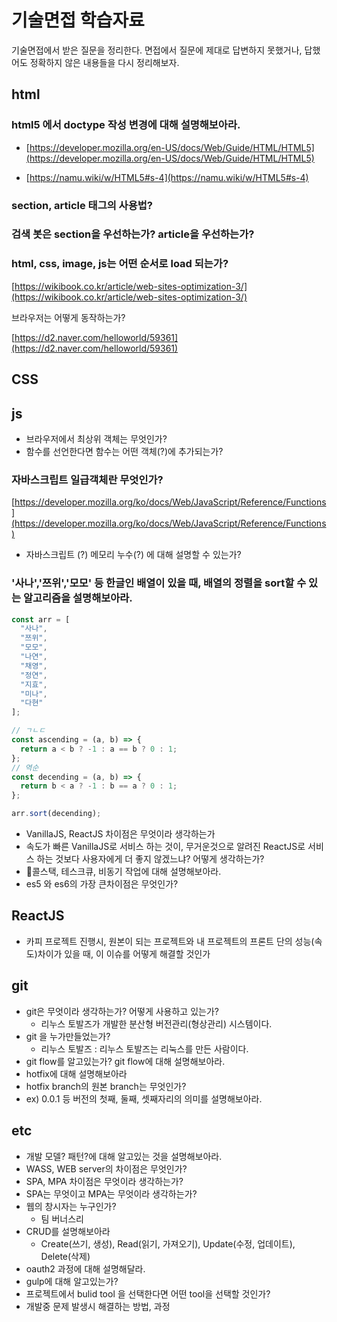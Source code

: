 # 기술면접 학습자료

기술면접에서 받은 질문을 정리한다.
면접에서 질문에 제대로 답변하지 못했거나, 답했어도 정확하지 않은 내용들을 다시 정리해보자.

## html

### html5 에서 doctype 작성 변경에 대해 설명해보아라.

- [https://developer.mozilla.org/en-US/docs/Web/Guide/HTML/HTML5](https://developer.mozilla.org/en-US/docs/Web/Guide/HTML/HTML5)

- [https://namu.wiki/w/HTML5#s-4](https://namu.wiki/w/HTML5#s-4)

### section, article 태그의 사용법?

### 검색 봇은 section을 우선하는가? article을 우선하는가?

### html, css, image, js는 어떤 순서로 load 되는가?

[https://wikibook.co.kr/article/web-sites-optimization-3/](https://wikibook.co.kr/article/web-sites-optimization-3/)

브라우저는 어떻게 동작하는가?

[https://d2.naver.com/helloworld/59361](https://d2.naver.com/helloworld/59361)

## CSS

## js

- 브라우저에서 최상위 객체는 무엇인가?
- 함수를 선언한다면 함수는 어떤 객체(?)에 추가되는가?

### 자바스크립트 일급객체란 무엇인가?

[https://developer.mozilla.org/ko/docs/Web/JavaScript/Reference/Functions](https://developer.mozilla.org/ko/docs/Web/JavaScript/Reference/Functions)

- 자바스크립트 (?) 메모리 누수(?) 에 대해 설명할 수 있는가?

### '사나','쯔위','모모' 등 한글인 배열이 있을 때, 배열의 정렬을 sort할 수 있는 알고리즘을 설명해보아라.

```js
const arr = [
  "사나",
  "쯔위",
  "모모",
  "나연",
  "채영",
  "정연",
  "지효",
  "미나",
  "다현"
];

// ㄱㄴㄷ
const ascending = (a, b) => {
  return a < b ? -1 : a == b ? 0 : 1;
};
// 역순
const decending = (a, b) => {
  return b < a ? -1 : b == a ? 0 : 1;
};

arr.sort(decending);
```

- VanillaJS, ReactJS 차이점은 무엇이라 생각하는가
- 속도가 빠른 VanillaJS로 서비스 하는 것이, 무거운것으로 알려진 ReactJS로 서비스 하는 것보다 사용자에게 더 좋지 않겠느냐? 어떻게 생각하는가?
- 콜스택, 테스크큐, 비동기 작업에 대해 설명해보아라.
- es5 와 es6의 가장 큰차이점은 무엇인가?

## ReactJS

- 카피 프로젝트 진행시, 원본이 되는 프로젝트와 내 프로젝트의 프론트 단의 성능(속도)차이가 있을 때, 이 이슈를 어떻게 해결할 것인가

## git

- git은 무엇이라 생각하는가? 어떻게 사용하고 있는가?
  - 리누스 토발즈가 개발한 분산형 버전관리(형상관리) 시스템이다.
- git 을 누가만들었는가?
  - 리누스 토발즈 : 리누스 토발즈는 리눅스를 만든 사람이다.
- git flow를 알고있는가? git flow에 대해 설명해보아라.
- hotfix에 대해 설명해보아라
- hotfix branch의 원본 branch는 무엇인가?
- ex) 0.0.1 등 버전의 첫째, 둘째, 셋째자리의 의미를 설명해보아라.

## etc

- 개발 모델? 패턴?에 대해 알고있는 것을 설명해보아라.
- WASS, WEB server의 차이점은 무엇인가?
- SPA, MPA 차이점은 무엇이라 생각하는가?
- SPA는 무엇이고 MPA는 무엇이라 생각하는가?
- 웹의 창시자는 누구인가?
  - 팀 버너스리
- CRUD를 설명해보아라
  - Create(쓰기, 생성), Read(읽기, 가져오기), Update(수정, 업데이트), Delete(삭제)
- oauth2 과정에 대해 설명해달라.
- gulp에 대해 알고있는가?
- 프로젝트에서 bulid tool 을 선택한다면 어떤 tool을 선택할 것인가?
- 개발중 문제 발생시 해결하는 방법, 과정
